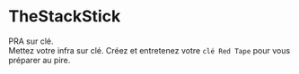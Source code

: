 # TheStackStick
PRA sur clé.<br>
Mettez votre infra sur clé. Créez et entretenez votre ``clé Red Tape`` pour vous préparer au pire.

